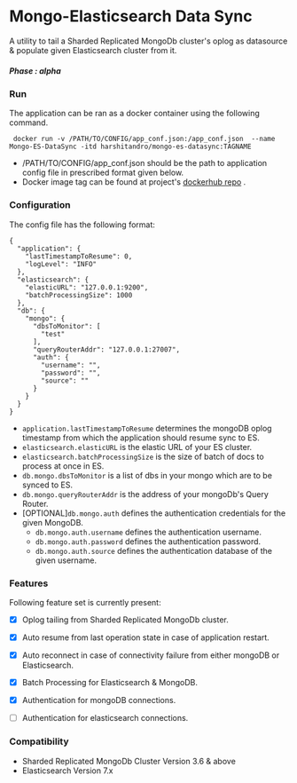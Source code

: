 # Mongo-Elasticsearch Data Sync

A utility to tail a Sharded Replicated MongoDb cluster's oplog as datasource & populate given Elasticsearch cluster from it.

##### Phase : alpha

### Run

The application can be ran as a docker container using the following command.

` docker run -v /PATH/TO/CONFIG/app_conf.json:/app_conf.json  --name Mongo-ES-DataSync -itd harshitandro/mongo-es-datasync:TAGNAME`

 - /PATH/TO/CONFIG/app_conf.json should be the path to application config file in prescribed format given below.
 - Docker image tag can be found at project's [dockerhub repo](https://hub.docker.com/r/harshitandro/mongo-es-datasync) .
 
### Configuration 
The config file has the following format: 
```
{
  "application": {
    "lastTimestampToResume": 0,
    "logLevel": "INFO"
  },
  "elasticsearch": {
    "elasticURL": "127.0.0.1:9200",
    "batchProcessingSize": 1000
  },
  "db": {
    "mongo": {
      "dbsToMonitor": [
        "test"
      ],
      "queryRouterAddr": "127.0.0.1:27007",
      "auth": {
        "username": "",
        "password": "",
        "source": ""
      }
    }
  }
}
```

- `application.lastTimestampToResume` determines the mongoDB oplog timestamp from which the application should resume sync to ES.
- `elasticsearch.elasticURL` is the elastic URL of your ES cluster.
- `elasticsearch.batchProcessingSize` is the size of batch of docs to process at once in ES.
- `db.mongo.dbsToMonitor` is a list of dbs in your mongo which are to be synced to ES.
- `db.mongo.queryRouterAddr` is the address of your mongoDb's Query Router.
- [OPTIONAL]`db.mongo.auth` defines the authentication credentials for the given MongoDB.
    - `db.mongo.auth.username` defines the authentication username.
    - `db.mongo.auth.password` defines the authentication password.
    - `db.mongo.auth.source` defines the authentication database of the given username. 

### Features
Following feature set is currently present:
- [x] Oplog tailing from Sharded Replicated MongoDb cluster.
- [x] Auto resume from last operation state in case of application restart.
- [x] Auto reconnect in case of connectivity failure from either mongoDB or Elasticsearch.
- [x] Batch Processing for Elasticsearch & MongoDB.
- [x] Authentication for mongoDB connections.
- [ ] Authentication for elasticsearch connections.


### Compatibility
- Sharded Replicated MongoDb Cluster Version 3.6  & above
- Elasticsearch Version 7.x

